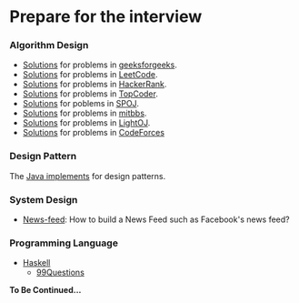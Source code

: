 Prepare for the interview
=========================

### Algorithm Design

+ [Solutions](https://github.com/phonism/Interview/tree/master/AlgorithmQuestions/geeksforgeeks) for problems in [geeksforgeeks](http://www.geeksforgeeks.org/).
+ [Solutions](https://github.com/phonism/Interview/tree/master/AlgorithmQuestions/LeetCode) for problems in [LeetCode](http://oj.leetcode.com/problems/).
+ [Solutions](https://github.com/phonism/Interview/tree/master/AlgorithmQuestions/HackerRank) for problems in [HackerRank](https://www.hackerrank.com/).
+ [Solutions](https://github.com/phonism/Interview/tree/master/AlgorithmQuestions/TopCoder) for problems in [TopCoder](https://www.topcoder.com/).
+ [Solutions](https://github.com/phonism/Interview/tree/master/AlgorithmQuestions/SPOJ) for poblems in [SPOJ](http://www.spoj.com/).
+ [Solutions](https://github.com/phonism/Interview/tree/master/AlgorithmQuestions/mitbbs) for problems in [mitbbs](http://www.mitbbs.com/bbsdoc/JobHunting.html).
+ [Solutions](https://github.com/phonism/Interview/tree/master/AlgorithmQuestions/LightOj) for problems in [LightOJ](http://lightoj.com/).
+ [Solutions](https://github.com/phonism/Interview/tree/master/AlgorithmQuestions/CodeForces) for problems in [CodeForces](http://codeforces.com/)


### Design Pattern
The [Java implements](https://github.com/phonism/Interview/tree/master/DesignPattern) for design patterns.


### System Design
+ [News-feed](https://github.com/phonism/Interview/tree/master/SystemDesign/Questions/News-feed): How to build a News Feed such as Facebook's news feed?


### Programming Language

+ [Haskell](https://github.com/phonism/Interview/tree/master/ProgrammingLanguage/Haskell/)
    - [99Questions](https://github.com/phonism/Interview/tree/master/ProgrammingLanguage/Haskell/99Questions)
    

**To Be Continued...**
